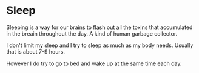 # Sleep
Sleeping is a way for our brains to flash out all the toxins that accumulated in the breain throughout the day. A kind of human garbage collector.

I don't limit my sleep and I try to sleep as much as my body needs. Usually that is about 7-9 hours.

However I do try to go to bed and wake up at the same time each day.